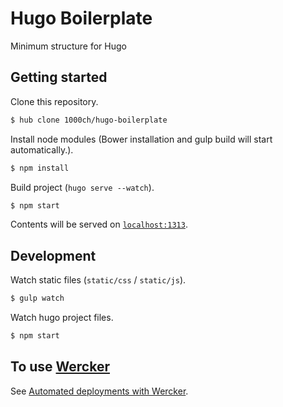# Hugo Boilerplate

Minimum structure for Hugo

## Getting started

Clone this repository.

```bash
$ hub clone 1000ch/hugo-boilerplate
```

Install node modules (Bower installation and gulp build will start automatically.).

```bash
$ npm install
```

Build project (`hugo serve --watch`).

```bash
$ npm start
```

Contents will be served on [`localhost:1313`](http://localhost:1313).

## Development

Watch static files (`static/css` / `static/js`).

```bash
$ gulp watch
```

Watch hugo project files.

```bash
$ npm start
```

## To use [Wercker](http://wercker.com/)

See [Automated deployments with Wercker](http://gohugo.io/tutorials/automated-deployments/).
